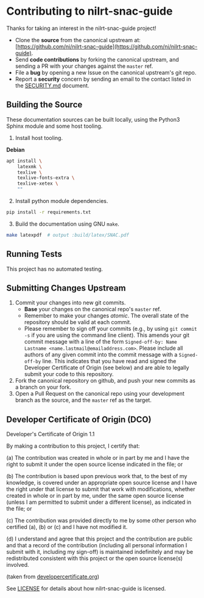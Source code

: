 # Contributing to nilrt-snac-guide

Thanks for taking an interest in the nilrt-snac-guide project!

* Clone the **source** from the canonical upstream at: [https://github.com/ni/nilrt-snac-guide](https://github.com/ni/nilrt-snac-guide).
* Send **code contributions** by forking the canonical upstream, and sending a PR with your changes against the `master` ref.
* File a **bug** by opening a new Issue on the canonical upstream's git repo.
* Report a **security** concern by sending an email to the contact listed in the [SECURITY.md](/dev/SECURITY.md) document.


## Building the Source

These documentation sources can be built locally, using the Python3 Sphinx module and some host tooling.

1. Install host tooling.

**Debian**
```bash
apt install \
	latexmk \
	texlive \
	texlive-fonts-extra \
	texlive-xetex \
	""
```

2. Install python module dependencies.

```bash
pip install -r requirements.txt
```

3. Build the documentation using GNU `make`.

```bash
make latexpdf  # output :build/latex/SNAC.pdf
```


## Running Tests

This project has no automated testing.


## Submitting Changes Upstream

1. Commit your changes into new git commits.
    * **Base** your changes on the canonical repo's `master` ref.
    * Remember to make your changes *atomic*. The overall state of the repository should be valid at each commit.
    * Please remember to sign off your commits (e.g., by using `git commit -s` if you are using the command line client). This amends your git commit message with a line of the form `Signed-off-by: Name Lastname <name.lastmail@emailaddress.com>`. Please include all authors of any given commit into the commit message with a `Signed-off-by` line. This indicates that you have read and signed the Developer Certificate of Origin (see below) and are able to legally submit your code to this repository.
2. Fork the canonical repository on github, and push your new commits as a branch on your fork.
3. Open a Pull Request on the canonical repo using your development branch as the source, and the `master` ref as the target.


## Developer Certificate of Origin (DCO)

   Developer's Certificate of Origin 1.1

   By making a contribution to this project, I certify that:

   (a) The contribution was created in whole or in part by me and I
       have the right to submit it under the open source license
       indicated in the file; or

   (b) The contribution is based upon previous work that, to the best
       of my knowledge, is covered under an appropriate open source
       license and I have the right under that license to submit that
       work with modifications, whether created in whole or in part
       by me, under the same open source license (unless I am
       permitted to submit under a different license), as indicated
       in the file; or

   (c) The contribution was provided directly to me by some other
       person who certified (a), (b) or (c) and I have not modified
       it.

   (d) I understand and agree that this project and the contribution
       are public and that a record of the contribution (including all
       personal information I submit with it, including my sign-off) is
       maintained indefinitely and may be redistributed consistent with
       this project or the open source license(s) involved.

(taken from [developercertificate.org](https://developercertificate.org/))

See [LICENSE](https://github.com/ni/nilrt-snac-guide/blob/main/LICENSE)
for details about how nilrt-snac-guide is licensed.
